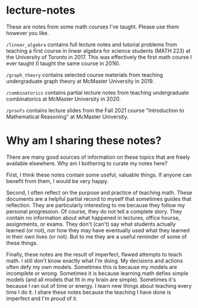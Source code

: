# lecture-notes

These are notes from some math courses I've taught. Please use them however you like.

`/linear_algebra` contains full lecture notes and tutorial problems from teaching a first course in linear algebra for science students (MATH 223) at the University of Toronto in 2017. This was effectively the first math course I ever taught (I taught the same course in 2016).

`/graph_theory` contains selected course materials from teaching undergraduate graph theory at McMaster University in 2019.

`/combinatorics` contains partial lecture notes from teaching undergraduate combinatorics at McMaster University in 2020.

`/proofs` contains lecture slides from the Fall 2021 course "Introduction to Mathematical Reasoning" at McMaster University.

# Why am I sharing these notes?

There are many good sources of information on these topics that are freely available elsewhere. Why am I bothering to curate my notes here?

First, I think these notes contain some useful, valuable things. If anyone can benefit from them, I would be very happy.

Second, I often reflect on the purpose and practice of teaching math. These documents are a helpful partial record to myself that sometimes guides that reflection. They are particularly interesting to me because they follow my personal progression. Of course, they do not tell a complete story. They contain no information about what happened in lectures, office hourse, assignments, or exams. They don't (can't) say what students actually learned (or not), nor how they may have eventually used what they learned in their own lives (or not). But to me they are a useful reminder of some of these things.

Finally, these notes are the result of imperfect, flawed attempts to teach math. I still don't know exactly what I'm doing. My decisions and actions often defy my own models. Sometimes this is because my models are incomplete or wrong. Sometimes it is because learning math defies simple models (and all models that fit in my brain are simple). Sometimes it's because I ran out of time or energy. I learn new things about teaching every time I do it. I share these notes because the teaching I have done is imperfect and I'm proud of it.
